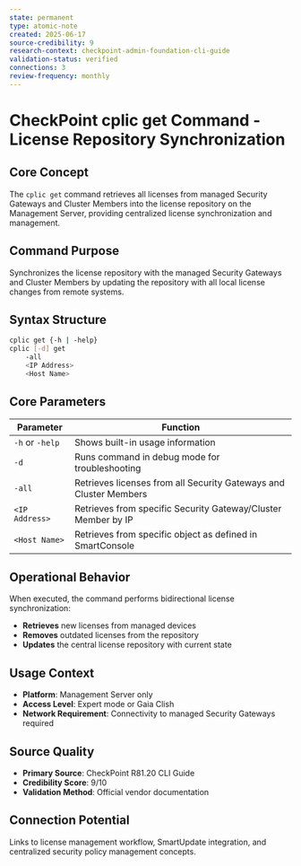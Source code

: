 ```yaml
---
state: permanent
type: atomic-note
created: 2025-06-17
source-credibility: 9
research-context: checkpoint-admin-foundation-cli-guide
validation-status: verified
connections: 3
review-frequency: monthly
---
```


# CheckPoint cplic get Command - License Repository Synchronization

## Core Concept

The `cplic get` command retrieves all licenses from managed Security Gateways and Cluster Members into the license repository on the Management Server, providing centralized license synchronization and management.

## Command Purpose

Synchronizes the license repository with the managed Security Gateways and Cluster Members by updating the repository with all local license changes from remote systems.

## Syntax Structure

```bash
cplic get {-h | -help}
cplic [-d] get
    -all
    <IP Address>
    <Host Name>
```

## Core Parameters

| Parameter | Function |
|-----------|----------|
| `-h` or `-help` | Shows built-in usage information |
| `-d` | Runs command in debug mode for troubleshooting |
| `-all` | Retrieves licenses from all Security Gateways and Cluster Members |
| `<IP Address>` | Retrieves from specific Security Gateway/Cluster Member by IP |
| `<Host Name>` | Retrieves from specific object as defined in SmartConsole |

## Operational Behavior

When executed, the command performs bidirectional license synchronization:
- **Retrieves** new licenses from managed devices
- **Removes** outdated licenses from the repository
- **Updates** the central license repository with current state

## Usage Context

- **Platform**: Management Server only
- **Access Level**: Expert mode or Gaia Clish
- **Network Requirement**: Connectivity to managed Security Gateways required

## Source Quality

- **Primary Source**: CheckPoint R81.20 CLI Guide
- **Credibility Score**: 9/10
- **Validation Method**: Official vendor documentation

## Connection Potential

Links to license management workflow, SmartUpdate integration, and centralized security policy management concepts.